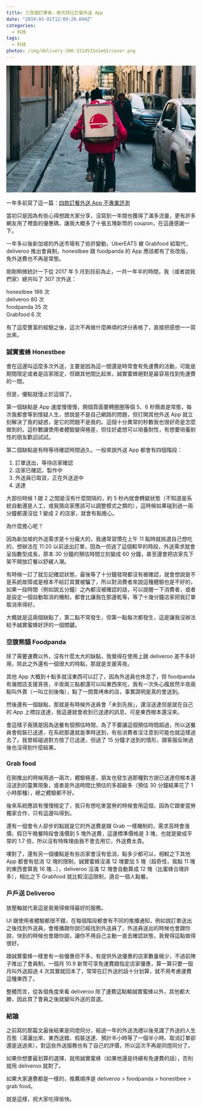 ```yaml
---
title: 三百個訂單後，再次評比訂餐外送 App
date: "2019-01-01T12:09:20.694Z"
categories:
  - 科技
tags:
  - 科技
photos: /img/delivery-300-311d531e1e65/cover.png
---
```


![](/img/delivery-300-311d531e1e65/0__kIiR6fG71PjGIk7o.jpg)

一年多前寫了這一篇：[四款訂餐外送 App 不專業評測](/2017/10/21/delivery-services-2d90ec1e3555/)

當初只是因為有些心得想跟大家分享，沒寫到一年間也獲得了滿多流量，更有許多網友用了裡面的優惠碼，讓我大概多了十張五塊新幣的 coupon，在這邊感謝一下。

一年多以後新加坡的外送市場有了些許變動，UberEATS 被 Grabfood 給取代，deliveroo 推出會員制，honestbee 跟 foodpanda 的 App 應該都有了些改版，免外送費也不再是常態。

剛剛稍微統計一下從 2017 年 5 月到目前為止，一共一年半的時間，我（或者說我們家）總共叫了 307 次外送：

honestbee 186 次  
deliveroo 80 次  
foodpanda 35 次  
Grabfood 6 次

有了這麼豐富的經驗之後，這次不再做什麼麻煩的評分表格了，直接把感想一一寫出來。

### 誠實蜜蜂 Honestbee

會在這邊叫這麼多次外送，主要是因為這一間還是時常會有免運費的活動，可能是期間限定或者是店家限定，但跟其他間比起來，誠實蜜蜂絕對是最容易找到免運費的一間。

但是，優點就僅止於這個了。

第一個缺點是 App 速度慢慢慢，開個頁面要轉圈圈等個 5、6 秒簡直是常態，每次我都會等到懷疑人生，想說是不是自己網路的問題，但打開其他外送 App 就立刻解決了我的疑惑，是它的問題不是我的。這個十分異常的秒數我也很好奇是怎麼做到的，這秒數讓使用者體驗變得極差，但往好處想可以培養耐性，有想要培養耐性的朋友歡迎試試。

第二個缺點是有時等待確認時間過久。一般來說外送 App 都會有四個階段：

1.  訂單送出，等待店家確認
2.  店家已確認，製作中
3.  外送員已取貨，正在外送途中
4.  送達

大部份時候 1 跟 2 之間是沒有什麼間隔的，約 5 秒內就會轉變狀態（不知道是系統自動還是人工，或我猜店家應該可以調整模式之類的），這時候如果碰到過一兩分鐘都還沒從 1 變成 2 的店家，就會有點擔心。

為什麼擔心呢？

因為新加坡的外送需求是十分龐大的，我通常習慣在上午 11 點時就挑選自己想吃的，想辦法在 11:20 以前送出訂單，因為一但過了這個較早的時段，外送需求就會呈指數型成長，原本 30 分鐘的預估時間立刻變成 60 分鐘，甚至還會把店家先下架不開放訂餐以舒緩人潮。

有時候一訂了就忘記確認狀態，最後等了十分鐘發現都沒有被確認，就會想說是不是系統故障或是根本不給訂其實被騙了，所以對消費者來說這種體驗也是不好的，如果一段時間（例如說五分鐘）之內都沒被確認的話，可以提醒一下消費者，或者是設定一個自動取消的機制，都會比讓我在那邊乾等，等了十幾分鐘店家把我訂單取消來得好。

大概就是這兩個缺點了，第二點不常發生，但第一點每次都發生，這是讓我沒辦法給予誠實蜜蜂好評的一個關鍵。

### 空腹熊貓 Foodpanda

除了需要運費以外，沒有什麼太大的缺點，我覺得在使用上跟 deliveroo 差不多好用，除此之外還有一個很大的特點，那就是支援宵夜。

其他 App 大概到十點多就沒東西可以訂了，因為外送員也休息了，但 foodpanda 有幾間店支援宵夜，半夜兩三點都還可以叫東西來吃，我有一次失心瘋居然半夜兩點叫外賣（一叫立刻後悔），點了一間賣烤串的店，事實證明是真的會送到。

然後還有一個缺點，那就是有時候外送員會「未到先按」，還沒送達但是就在自己的 App 上標註送達，我這邊就會收到已送達的訊息，可是東西根本還沒來。

會這樣子我猜是因為送餐有個預估時間，為了不要讓這個預估時間超過，所以送餐員會假裝已送達，在系統那邊就是準時送到，有些消費者沒注意到可能也就這樣過去了。我曾經碰過對方按了已送達，但過了 15 分鐘才送到的情形，跟客服反映過後也沒得到什麼結果。

### Grab food

在剛推出的時候用過一兩次，體驗極差，朋友也發生過那種對方說已送達但根本還沒送到的靈異現象，或者是外送時間比預估的多超級多（預估 30 分鐘結果花了 1 小時那種），總之體驗都不好。

後來系統應該有慢慢穩定了，我只有想吃麥當勞的時候會用這個，因為它跟麥當勞獨家合作，只有這邊叫得到。

還有一個會令人卻步的點就是它的外送費是跟 Grab 一樣機制的，需求高時會漲價，假日午晚餐時段會漲價到 5 塊外送費，這邊標準價格是 3 塊，也就是變成平常的 1.7 倍，所以沒有特殊理由我不會去用它，外送費太貴。

噢對了，還有另一個優點是有些店家會沒有低消，點多少都可以，相較之下其他 App 都會有低消 12 塊的限制，誠實蜜蜂沒滿 12 塊要加 5 塊（超奇怪，我點 11 塊的東西會算我 16 塊…），deliveroo 沒滿 12 塊會自動算成 12 塊（比蜜蜂合理許多），相比之下 Grabfood 就比較沒這限制，適合一個人點餐。

### 戶戶送 Deliveroo

放壓軸就代表這是我覺得做得最好的服務。

UI 跟使用者體驗都很不錯，在每個階段都會有不同的推播通知，例如說訂單送出之後找到外送員，會推播跟你說已經找到外送員了，外送員送出的時候也會跟你說，快到的時候也會跟你說，讓你不用自己主動一直去確認狀態，我覺得這點做得很好。

跟誠實蜜蜂一樣會有一些優惠但不多，有提供外送優惠的店家數量極少，不過前陣子推出了會員制，一個月 10.9 新幣可享免運費跟指定店家優惠，算一算只要一個月叫外送超過 4 次其實就回本了，常常在訂外送的話十分划算，就不用考慮運費這種東西了。

整體而言，從各個角度來看 deliveroo 除了運費這點輸誠實蜜蜂以外，其他都大勝，因此買了會員之後就變叫外送的首選。

### 結論

之前寫的那篇文最後結果是同燈同分，經過一年的外送洗禮以後見識了外送的人生百態（湯灑出來、東西送錯、假裝送達、預計半小時等了一個半小時、取消訂單卻還是送過來），對這些外送服務也有了自己的評價，所以這次不再是同燈同分了。

如果你想要最划算的選擇，就用誠實蜜蜂（如果他還是持續有免運費的話），否則就用 deliveroo 就對了。

如果大家運費都是一樣的，推薦順序是 deliveroo > foodpanda > honestbee > grab food。

就是這樣，祝大家吃得愉快。
